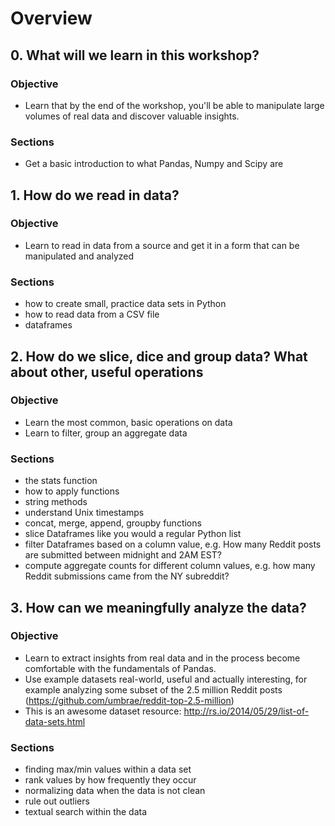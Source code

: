 # Overview

## 0. What will we learn in this workshop?
### Objective
- Learn that by the end of the workshop, you'll be able to manipulate large volumes of real data and discover valuable insights.

### Sections
- Get a basic introduction to what Pandas, Numpy and Scipy are

## 1. How do we read in data?
### Objective
- Learn to read in data from a source and get it in a form that can be manipulated and analyzed

### Sections
- how to create small, practice data sets in Python
- how to read data from a CSV file
- dataframes

## 2. How do we slice, dice and group data? What about other, useful operations
### Objective
- Learn the most common, basic operations on data
- Learn to filter, group an aggregate data

### Sections
- the stats function
- how to apply functions
- string methods
- understand Unix timestamps
- concat, merge, append, groupby functions
- slice Dataframes like you would a regular Python list
- filter Dataframes based on a column value, e.g. How many Reddit posts are submitted between midnight and 2AM EST?
- compute aggregate counts for different column values, e.g. how many Reddit submissions came from the NY subreddit?

## 3. How can we meaningfully analyze the data?
### Objective
- Learn to extract insights from real data and in the process become comfortable with the fundamentals of Pandas.
- Use example datasets real-world, useful and actually interesting, for example analyzing some subset of the 2.5 million Reddit posts (https://github.com/umbrae/reddit-top-2.5-million)
- This is an awesome dataset resource: http://rs.io/2014/05/29/list-of-data-sets.html

### Sections
- finding max/min values within a data set
- rank values by how frequently they occur
- normalizing data when the data is not clean
- rule out outliers
- textual search within the data
